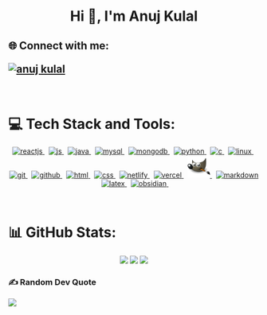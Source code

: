 
<h1 align="center">Hi 👋, I'm Anuj Kulal</h1>


## 🌐 Connect with me: <p align="left"> <a href="https://linkedin.com/in/anuj-kulal" target="blank"><img align="center" src="https://raw.githubusercontent.com/rahuldkjain/github-profile-readme-generator/master/src/images/icons/Social/linked-in-alt.svg" alt="anuj kulal" height="30" width="40" /></a>
</p>
<br>

# 💻 Tech Stack and Tools:
<p align="center"> 
<a href="" rel="noreferrer"> <img src="https://skillicons.dev/icons?i=react" alt="reactjs" width="45" height="45"/> </a>&nbsp; 
<a href="#" rel="noreferrer"> <img src="https://skillicons.dev/icons?i=js" alt="js" width="45" height="45"/> </a>&nbsp; 
<a href="#" rel="noreferrer"> <img src="https://skillicons.dev/icons?i=java" alt="java" width="45" height="45"/> </a>&nbsp; 
<a href="#" rel="noreferrer"> <img src="https://skillicons.dev/icons?i=mysql" alt="mysql" width="45" height="45"/> </a>&nbsp; 
<a href="#" rel="noreferrer"> <img src="https://skillicons.dev/icons?i=mongodb" alt="mongodb" width="45" height="45"/> </a>&nbsp; 
<a href="#" rel="noreferrer"> <img src="https://skillicons.dev/icons?i=python" alt="python" width="45" height="45"/> </a>&nbsp; 
<a href="#" rel="noreferrer"> <img src="https://skillicons.dev/icons?i=c" alt="c" width="45" height="45"/> </a>&nbsp; 
<a href="#" rel="noreferrer"> <img src="https://skillicons.dev/icons?i=linux" alt="linux" width="45" height="45"/> </a>&nbsp; 
<a href="#" rel="noreferrer"> <img src="https://skillicons.dev/icons?i=git" alt="git" width="45" height="45"/> </a>&nbsp; 
<a href="#" rel="noreferrer"> <img src="https://skillicons.dev/icons?i=github" alt="github" width="45" height="45"/> </a>&nbsp; 
<a href="#" rel="noreferrer"> <img src="https://skillicons.dev/icons?i=html" alt="html" width="45" height="45"/> </a>&nbsp; 
<a href="#" rel="noreferrer"> <img src="https://skillicons.dev/icons?i=css" alt="css" width="45" height="45"/> </a>&nbsp; 
<a href="#" rel="noreferrer"> <img src="https://skillicons.dev/icons?i=netlify" alt="netlify" width="45" height="45"/> </a>&nbsp; 
<a href="#" rel="noreferrer"> <img src="https://skillicons.dev/icons?i=vercel" alt="vercel" width="45" height="45"/> </a>&nbsp; 
<a href="#" rel="noreferrer"> <img src="https://raw.githubusercontent.com/devicons/devicon/master/icons/gimp/gimp-original.svg" alt="gimp" width="45" height="45"/> </a> &nbsp;
<a href="#" rel="noreferrer"> <img src="https://skillicons.dev/icons?i=md&theme=light" alt="markdown" width="45" height="45"/> </a>&nbsp; 
<a href="#" rel="noreferrer"> <img src="https://skillicons.dev/icons?i=latex" alt="latex" width="45" height="45"/> </a>&nbsp;
<a href="#" rel="noreferrer"> <img src="https://skillicons.dev/icons?i=obsidian" alt="obsidian" width="45" height="45"/> </a>&nbsp; 
</p>
<br>

# 📊 GitHub Stats:
<p align="center">
  <a href="#"><img src="https://github-readme-stats.vercel.app/api?username=AnujKulal&theme=radical&hide_border=false&include_all_commits=false&count_private=false"/></a>
  <a href="#"><img src="https://github-readme-streak-stats.herokuapp.com/?user=AnujKulal&theme=radical&hide_border=false"/></a>
  <a href="#"><img src="https://github-readme-stats.vercel.app/api/top-langs/?username=AnujKulal&theme=radical&hide_border=false&include_all_commits=false&count_private=false&layout=compact"/></a>
</p>

### ✍️ Random Dev Quote
<a href="#"><img src="https://quotes-github-readme.vercel.app/api?type=horizontal&theme=radical"/></a>
